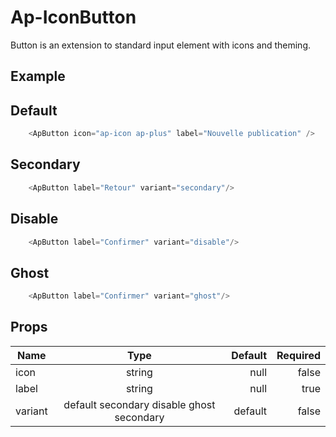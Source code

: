 # Ap-IconButton

Button is an extension to standard input element with icons and theming.

## Example

<presentationContainer>
    <ApButton icon="ap-icon ap-plus" label="Nouvelle publication" />
    <ApButton label="Confirmer" variant="disable"/>
    <ApButton label="Annuler" variant="ghost"/>
    <ApButton label="Retour" variant="secondary"/>
</presentationContainer>

## Default

<presentationContainer>
    <ApButton icon="ap-icon ap-plus" label="Nouvelle publication" />
</presentationContainer>

```ts
    <ApButton icon="ap-icon ap-plus" label="Nouvelle publication" />
```

## Secondary

<presentationContainer>
    <ApButton label="Retour" variant="secondary"/>

</presentationContainer>

```ts
    <ApButton label="Retour" variant="secondary"/>
```

## Disable

<presentationContainer>
    <ApButton label="Confirmer" variant="disable"/>
</presentationContainer>

```ts
    <ApButton label="Confirmer" variant="disable"/>
```

## Ghost

<presentationContainer>
    <ApButton label="Confirmer" variant="ghost"/>

</presentationContainer>

```ts
    <ApButton label="Confirmer" variant="ghost"/>
```

## Props

| Name    |               Type                | Default | Required |
|---------|:---------------------------------:|--------:|---------:|
| icon    |              string               |    null |    false |
| label   |              string               |    null |     true |
| variant | default secondary disable  ghost  secondary | default |    false |

<script setup>
    import { ref } from 'vue';

    const valueExample = ref(false)
    const valueExampleActive =ref(true)
    const handleclick = ()=>{valueExample.value = !valueExample.value}
    const handleclick2= ()=>{valueExampleActive.value = !valueExampleActive.value}
</script>